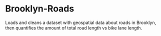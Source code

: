 # Brooklyn-Roads
Loads and cleans a dataset with geospatial data about roads in Brooklyn, then quantifies the amount of total road length vs bike lane length.
